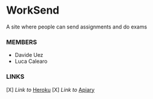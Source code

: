 # WorkSend
A site where people can send assignments and do exams

### MEMBERS
- Davide Uez
- Luca Calearo

### LINKS

[X] *Link to* [Heroku](https://worksend.herokuapp.com/)
[X] *Link to* [Apiary](https://worksend.docs.apiary.io)
